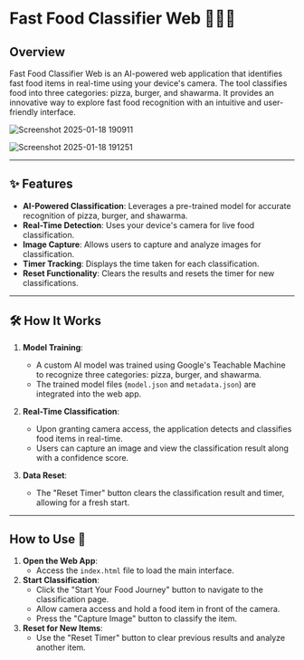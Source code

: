 # **Fast Food Classifier Web** 🍕🍔🌯

## **Overview**
Fast Food Classifier Web is an AI-powered web application that identifies fast food items in real-time using your device's camera. The tool classifies food into three categories: pizza, burger, and shawarma. It provides an innovative way to explore fast food recognition with an intuitive and user-friendly interface.


![Screenshot 2025-01-18 190911](https://github.com/user-attachments/assets/5a70c18a-0871-406d-bcc6-dfc9d6f5b648)

![Screenshot 2025-01-18 191251](https://github.com/user-attachments/assets/da678818-c56b-48f8-a282-46033b5b717d)


---

## **✨ Features**
- **AI-Powered Classification**: Leverages a pre-trained model for accurate recognition of pizza, burger, and shawarma.
- **Real-Time Detection**: Uses your device's camera for live food classification.
- **Image Capture**: Allows users to capture and analyze images for classification.
- **Timer Tracking**: Displays the time taken for each classification.
- **Reset Functionality**: Clears the results and resets the timer for new classifications.

---

## **🛠️ How It Works**
1. **Model Training**:
   - A custom AI model was trained using Google's Teachable Machine to recognize three categories: pizza, burger, and shawarma.
   - The trained model files (`model.json` and `metadata.json`) are integrated into the web app.

2. **Real-Time Classification**:
   - Upon granting camera access, the application detects and classifies food items in real-time.
   - Users can capture an image and view the classification result along with a confidence score.

3. **Data Reset**:
   - The "Reset Timer" button clears the classification result and timer, allowing for a fresh start.

---

## **How to Use 🚀**
1. **Open the Web App**:
   - Access the `index.html` file to load the main interface.
2. **Start Classification**:
   - Click the "Start Your Food Journey" button to navigate to the classification page.
   - Allow camera access and hold a food item in front of the camera.
   - Press the "Capture Image" button to classify the item.
3. **Reset for New Items**:
   - Use the "Reset Timer" button to clear previous results and analyze another item.


